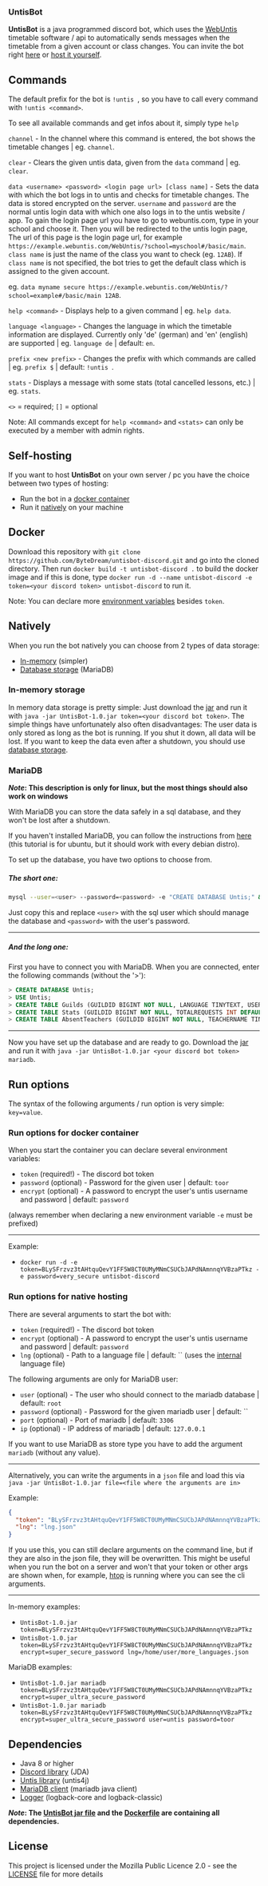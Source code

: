 ### UntisBot

**UntisBot** is a java programmed discord bot, which uses the [WebUntis](https://webuntis.com/) timetable software / api to automatically sends messages when the timetable from a given account or class changes.
You can invite the bot right [here](https://github.com/ByteDream/untisbot-discord/releases/tag/v1.0/UntisBot-1.0.jar) or [host it yourself](#Self-hosting).

## Commands

The default prefix for the bot is `!untis `, so you have to call every command with `!untis <command>`.

To see all available commands and get infos about it, simply type `help`

`channel` - In the channel where this command is entered, the bot shows the timetable changes | eg. `channel`.

`clear` - Clears the given untis data, given from the `data` command | eg. `clear`.

`data <username> <password> <login page url> [class name]` - Sets the data with which the bot logs in to untis and checks for timetable changes. The data is stored encrypted on the server.
`username` and `password` are the normal untis login data with which one also logs in to the untis website / app. To gain the login page url you have to go to webuntis.com, type in your school and choose it.
Then you will be redirected to the untis login page, The url of this page is the login page url, for example `https://example.webuntis.com/WebUntis/?school=myschool#/basic/main`.
`class name` is just the name of the class you want to check (eg. `12AB`). If `class name` is not specified, the bot tries to get the default class which is assigned to the given account.

eg. `data myname secure https://example.webuntis.com/WebUntis/?school=example#/basic/main 12AB`.

`help <command>` - Displays help to a given command | eg. `help data`.

`language <language>` - Changes the language in which the timetable information are displayed. Currently only 'de' (german) and 'en' (english) are supported | eg. `language de` | default: `en`.

`prefix <new prefix>` - Changes the prefix with which commands are called | eg. `prefix $` | default: `!untis `.

`stats` - Displays a message with some stats (total cancelled lessons, etc.) | eg. `stats`.

`<>` = required; `[]` = optional

Note: All commands except for `help <command>` and `<stats>` can only be executed by a member with admin rights.

## Self-hosting

If you want to host **UntisBot** on your own server / pc you have the choice between two types of hosting:
 - Run the bot in a [docker container](#Docker)
 - Run it [natively](#Natively) on your machine

## Docker

Download this repository with `git clone https://github.com/ByteDream/untisbot-discord.git` and go into the cloned directory.
Then run `docker build -t untisbot-discord .` to build the docker image and if this is done, type `docker run -d --name untisbot-discord -e token=<your discord token> untisbot-discord` to run it.

Note: You can declare more [environment variables](#Run-options-for-docker-container) besides `token`.
 
## Natively

When you run the bot natively you can choose from 2 types of data storage:
 - [In-memory](#In-memory-storage) (simpler)
 - [Database storage](#MariaDB) (MariaDB)
 
### In-memory storage

In memory data storage is pretty simple: Just download the [jar]() and run it with `java -jar UntisBot-1.0.jar token=<your discord bot token>`.
The simple things have unfortunately also often disadvantages: The user data is only stored as long as the bot is running. If you shut it down, all data will be lost.
If you want to keep the data even after a shutdown, you should use [database storage](#MariaDB).

### MariaDB

**_Note_: This description is only for linux, but the most things should also work on windows**

With MariaDB you can store the data safely in a sql database, and they won't be lost after a shutdown.

If you haven't installed MariaDB, you can follow the instructions from [here](https://linuxize.com/post/how-to-install-mariadb-on-ubuntu-18-04/) (this tutorial is for ubuntu, but it should work with every debian distro).

To set up the database, you have two options to choose from.

##### The short one:
```bash
mysql --user=<user> --password=<password> -e "CREATE DATABASE Untis;" && wget -qO- https://raw.githubusercontent.com/ByteDream/untisbot-discord/master/src/org/bytedream/untisbot/dockerfiles/database.sql | mysql --user=<user> --password=<password> Untis
```
Just copy this and replace `<user>` with the sql user which should manage the database and `<password>` with the user's password.

---

##### And the long one:

First you have to connect you with MariaDB. When you are connected, enter the following commands (without the '>'):
```sql
> CREATE DATABASE Untis;
> USE Untis;
> CREATE TABLE Guilds (GUILDID BIGINT NOT NULL, LANGUAGE TINYTEXT, USERNAME TINYTEXT, PASSWORD TEXT, SERVER TINYTEXT, SCHOOL TINYTEXT, KLASSEID SMALLINT, CHANNELID BIGINT, PREFIX VARCHAR(7) DEFAULT '!untis ' NOT NULL, SLEEPTIME BIGINT DEFAULT 3600000 NOT NULL, ISCHECKACTIVE BOOLEAN DEFAULT FALSE NOT NULL, LASTCHECKED DATE);
> CREATE TABLE Stats (GUILDID BIGINT NOT NULL, TOTALREQUESTS INT DEFAULT 0 NOT NULL, TOTALDAYS SMALLINT DEFAULT 0 NOT NULL, TOTALLESSONS INT DEFAULT 0 NOT NULL, TOTALCANCELLEDLESSONS SMALLINT DEFAULT 0 NOT NULL, TOTALMOVEDLESSONS SMALLINT DEFAULT 0 NOT NULL, AVERAGECANCELLEDLESSONS FLOAT DEFAULT 0 NOT NULL, AVERAGEMOVEDLESSONS FLOAT DEFAULT 0 NOT NULL);
> CREATE TABLE AbsentTeachers (GUILDID BIGINT NOT NULL, TEACHERNAME TINYTEXT NOT NULL, ABSENTLESSONS SMALLINT NOT NULL);
```

---

Now you have set up the database and are ready to go. Download the [jar]() and run it with `java -jar UntisBot-1.0.jar <your discord bot token> mariadb`.

## Run options

The syntax of the following arguments / run option is very simple: `key=value`.

### Run options for docker container

When you start the container you can declare several environment variables:
 - `token` (required!) - The discord bot token
 - `password` (optional) - Password for the given user | default: `toor`
 - `encrypt` (optional) - A password to encrypt the user's untis username and password | default: `password`

(always remember when declaring a new environment variable `-e` must be prefixed)

---

Example: 
 - `docker run -d -e token=BLySFrzvz3tAHtquQevY1FF5W8CT0UMyMNmCSUCbJAPdNAmnnqYVBzaPTkz -e password=very_secure untisbot-discord`

### Run options for native hosting

There are several arguments to start the bot with:
 - `token` (required!) - The discord bot token
 - `encrypt` (optional) - A password to encrypt the user's untis username and password | default: `password`
 - `lng` (optional) - Path to a language file | default: `` (uses the [internal](src/org/bytedream/untisbot/language.json) language file)
 
The following arguments are only for MariaDB user:
 - `user` (optional) - The user who should connect to the mariadb database | default: `root`
 - `password` (optional) - Password for the given mariadb user | default: ``
 - `port` (optional) - Port of mariadb | default: `3306`
 - `ip` (optional) - IP address of mariadb | default: `127.0.0.1`
 
If you want to use MariaDB as store type you have to add the argument `mariadb` (without any value).

---

Alternatively, you can write the arguments in a `json` file and load this via `java -jar UntisBot-1.0.jar file=<file where the arguments are in>`

Example: 
```json
{
  "token": "BLySFrzvz3tAHtquQevY1FF5W8CT0UMyMNmCSUCbJAPdNAmnnqYVBzaPTkz",
  "lng": "lng.json"
}
```

If you use this, you can still declare arguments on the command line, but if they are also in the json file, they will be overwritten.
This might be useful when you run the bot on a server and won't that your token or other args are shown when, for example, [htop](https://github.com/htop-dev/htop/) is running where you can see the cli arguments.

---

In-memory examples:
 - `UntisBot-1.0.jar token=BLySFrzvz3tAHtquQevY1FF5W8CT0UMyMNmCSUCbJAPdNAmnnqYVBzaPTkz`
 - `UntisBot-1.0.jar token=BLySFrzvz3tAHtquQevY1FF5W8CT0UMyMNmCSUCbJAPdNAmnnqYVBzaPTkz encrypt=super_secure_password lng=/home/user/more_languages.json`
 
MariaDB examples:
 - `UntisBot-1.0.jar mariadb token=BLySFrzvz3tAHtquQevY1FF5W8CT0UMyMNmCSUCbJAPdNAmnnqYVBzaPTkz encrypt=super_ultra_secure_password`
 - `UntisBot-1.0.jar mariadb token=BLySFrzvz3tAHtquQevY1FF5W8CT0UMyMNmCSUCbJAPdNAmnnqYVBzaPTkz encrypt=super_ultra_secure_password user=untis password=toor`
 
## Dependencies

- Java 8 or higher
- [Discord library](https://github.com/DV8FromTheWorld/JDA) (JDA)
- [Untis library](https://github.com/ByteDream/untis4j) (untis4j)
- [MariaDB client](https://github.com/mariadb-corporation/mariadb-connector-j) (mariadb java client)
- [Logger](https://github.com/qos-ch/logback) (logback-core and logback-classic)

**_Note_: The [UntisBot jar file](https://github.com/ByteDream/untisbot-discord/releases/tag/v1.0/UntisBot-1.0.jar) and the [Dockerfile](Dockerfile) are containing all dependencies.**


## License

This project is licensed under the Mozilla Public Licence 2.0 - see the [LICENSE](LICENCE) file for more details